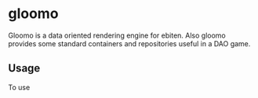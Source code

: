 # gloomo 

Gloomo is a data oriented rendering engine for ebiten. Also gloomo provides some standard containers and repositories useful in a DAO game.

## Usage

To use 
